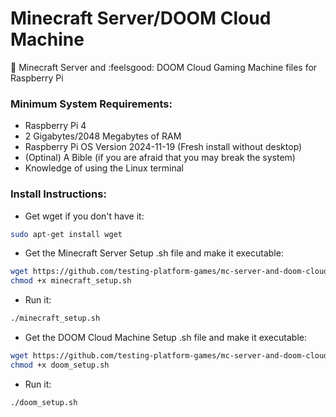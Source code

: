 # Minecraft Server/DOOM Cloud Machine
:black_square_button: Minecraft Server and :feelsgood: DOOM Cloud Gaming Machine files for Raspberry Pi
### Minimum System Requirements:
- Raspberry Pi 4
- 2 Gigabytes/2048 Megabytes of RAM
- Raspberry Pi OS Version 2024-11-19 (Fresh install without desktop)
- (Optinal) A Bible (if you are afraid that you may break the system)
- Knowledge of using the Linux terminal
### Install Instructions:
- Get wget if you don't have it:
```bash
sudo apt-get install wget
```
- Get the Minecraft Server Setup .sh file and make it executable:
```bash
wget https://github.com/testing-platform-games/mc-server-and-doom-cloud-machine-raspberry-pi/raw/refs/heads/main/minecraft_setup.sh
chmod +x minecraft_setup.sh
```
- Run it:
```bash
./minecraft_setup.sh
```
- Get the DOOM Cloud Machine Setup .sh file and make it executable:
```bash
wget https://github.com/testing-platform-games/mc-server-and-doom-cloud-machine-raspberry-pi/raw/refs/heads/main/minecraft_setup.sh
chmod +x doom_setup.sh
```
- Run it:
```bash
./doom_setup.sh
```
